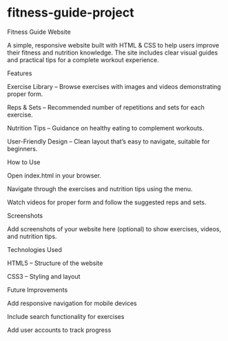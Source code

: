 # fitness-guide-project

Fitness Guide Website

A simple, responsive website built with HTML & CSS to help users improve their fitness and nutrition knowledge. The site includes clear visual guides and practical tips for a complete workout experience.

Features

Exercise Library – Browse exercises with images and videos demonstrating proper form.

Reps & Sets – Recommended number of repetitions and sets for each exercise.

Nutrition Tips – Guidance on healthy eating to complement workouts.

User-Friendly Design – Clean layout that’s easy to navigate, suitable for beginners.

How to Use

Open index.html in your browser.

Navigate through the exercises and nutrition tips using the menu.

Watch videos for proper form and follow the suggested reps and sets.

Screenshots

Add screenshots of your website here (optional) to show exercises, videos, and nutrition tips.

Technologies Used

HTML5 – Structure of the website

CSS3 – Styling and layout

Future Improvements

Add responsive navigation for mobile devices

Include search functionality for exercises

Add user accounts to track progress
